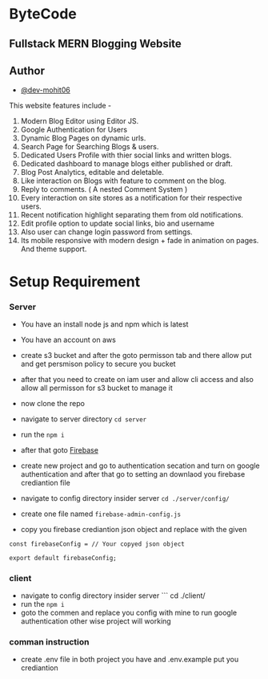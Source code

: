# ByteCode
## Fullstack MERN Blogging Website

## Author
- [@dev-mohit06](https://www.github.com/dev-mohit06)

This website features include -
1. Modern Blog Editor using Editor JS.
2. Google Authentication for Users
3. Dynamic Blog Pages on dynamic urls.
4. Search Page for Searching Blogs & users.
5. Dedicated Users Profile with thier social links and written blogs.
6. Dedicated dashboard to manage blogs either published or draft.
7. Blog Post Analytics, editable and deletable.
8. Like interaction on Blogs with feature to comment on the blog.
9. Reply to comments. ( A nested Comment System )
10. Every interaction on site stores as a notification for their respective users.
11. Recent notification highlight separating them from old notifications.
12. Edit profile option to update social links, bio and username
13. Also user can change login password from settings.
14. Its mobile responsive with modern design + fade in animation on pages.
And theme support.

# Setup Requirement

### Server
* You have an install node js and npm which is latest
* You have an account on aws
* create s3 bucket and after the goto permisson tab and there allow put and get persmison policy to secure you bucket

* after that you need to create on iam user and allow cli access and also allow all permisson for s3 bucket to manage it
* now clone the repo
* navigate to server directory ``` cd server ```
* run the ``` npm i ```
* after that goto [Firebase](https://firebase.google.com/)
* create new project and go to authentication secation and turn on google authentication and after that go to setting an downlaod you firebase crediantion file
* navigate to config directory insider server ``` cd ./server/config/ ```
* create one file named ``` firebase-admin-config.js ```
* copy you firebase crediantion json object and replace with the given
```
const firebaseConfig = // Your copyed json object

export default firebaseConfig;
```

### client
* navigate to config directory insider server ``` cd ./client/
* run the ``` npm i ```
* goto the commen and replace you config with mine to run google authentication other wise project will working

### comman instruction
* create .env file in both project you have and .env.example put you crediantion